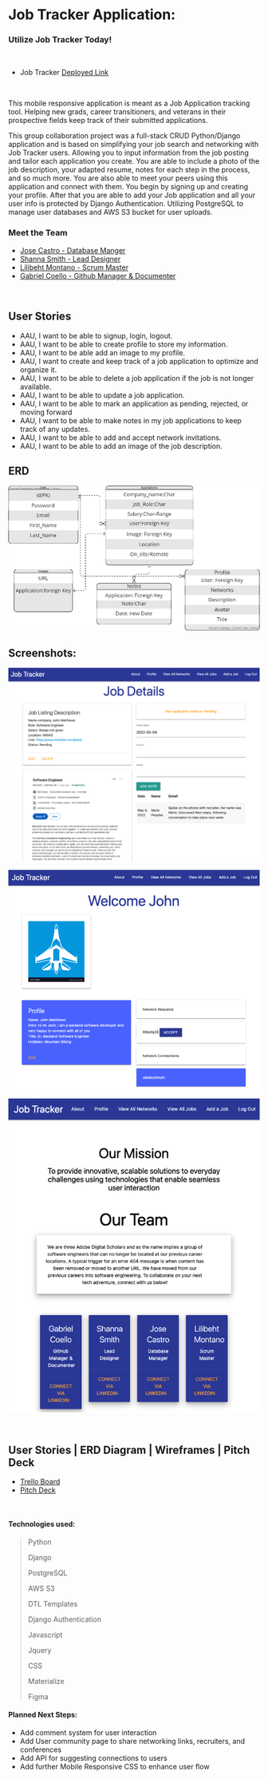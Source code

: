 # Job Tracker Application:

### Utilize Job Tracker Today!

<br>

-   Job Tracker [Deployed Link](https://jobtracer.herokuapp.com/)

<br>

<p>This mobile responsive application is meant as a Job Application tracking tool. Helping new grads, career transitioners, and veterans in their prospective fields keep track of their submitted applications.

<p>This group collaboration project was a full-stack CRUD Python/Django application and is based on simplifying your job search and networking with Job Tracker users. Allowing you to input information from the job posting and tailor each application you create. You are able to include a photo of the job description, your adapted resume, notes for each step in the process, and so much more. You are also able to meet your peers using this application and connect with them. You begin by signing up and creating your profile. After that you are able to add your Job application and all your user info is protected by Django Authentication. Utilizing PostgreSQL to manage user databases and AWS S3 bucket for user uploads.

### Meet the Team

-   [Jose Castro - Database Manger](https://www.linkedin.com/in/jose-castro-fullstack-dev/)
-   [Shanna Smith - Lead Designer](https://www.linkedin.com/in/shanna-smith-full-stack-dev/)
-   [Lilibeht Montano - Scrum Master](https://www.linkedin.com/in/lilibeht-montano-29659113b/)
-   [Gabriel Coello - Github Manager & Documenter](https://www.linkedin.com/in/gabrielcoellose/)

<br>

## User Stories

-  AAU, I want to be able to signup, login, logout.
-  AAU, I want to be able to create profile to store my information.
-  AAU, I want to be able add an image to my profile.
-  AAU, I want to create and keep track of a job application to optimize and organize it.
-  AAU, I want to be able to delete a job application if the job is not longer available.
-  AAU, I want to be able to update a job application.
-  AAU, I want to be able to mark an application as pending, rejected, or moving forward
-  AAU, I want to be able to make notes in my job applications to keep track of any updates.
-  AAU, I want to be able to add and accept network invitations.
-  AAU, I want to be able to add an image of the job description.

## ERD

![ERD](screenshots/datab.png)

## Screenshots:

![Application Page](screenshots/application.png)

![Profile Page](screenshots/profile.png)

![About Page](screenshots/about.png)

<br>

## User Stories | ERD Diagram | Wireframes | Pitch Deck

-   [Trello Board](https://trello.com/b/T1CAsZFU/job-trackers)
-   [Pitch Deck](https://docs.google.com/presentation/d/1gGMe0__gT2qXWe9JK3oomszeMZgLg7xVvH_jHaTTAJ8/edit?usp=sharing)

<br>

#### Technologies used:

> Python
>
> Django
>
> PostgreSQL
>
> AWS S3
>
> DTL Templates
>
> Django Authentication
>
> Javascript
>
> Jquery
>
> CSS
>
> Materialize
>
> Figma

#### Planned Next Steps:

-   Add comment system for user interaction
-   Add User community page to share networking links, recruiters, and conferences
-   Add API for suggesting connections to users
-   Add further Mobile Responsive CSS to enhance user flow
